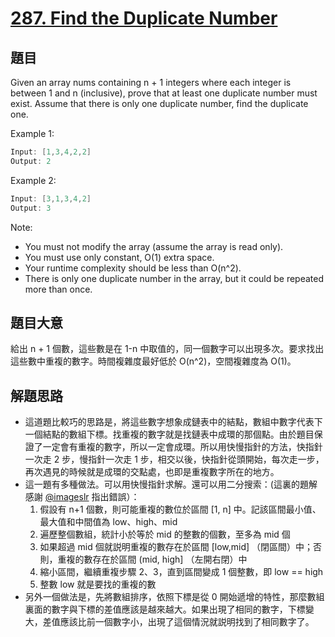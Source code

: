 # [287. Find the Duplicate Number](https://leetcode.com/problems/find-the-duplicate-number/)

## 題目

Given an array nums containing n + 1 integers where each integer is between 1 and n (inclusive), prove that at least one duplicate number must exist. Assume that there is only one duplicate number, find the duplicate one.

Example 1:

```c
Input: [1,3,4,2,2]
Output: 2
```

Example 2:

```c
Input: [3,1,3,4,2]
Output: 3
```

Note:  

- You must not modify the array (assume the array is read only).
- You must use only constant, O(1) extra space.
- Your runtime complexity should be less than O(n^2).
- There is only one duplicate number in the array, but it could be repeated more than once.

## 題目大意

給出 n + 1 個數，這些數是在 1-n 中取值的，同一個數字可以出現多次。要求找出這些數中重複的數字。時間複雜度最好低於 O(n^2)，空間複雜度為 O(1)。

## 解題思路

- 這道題比較巧的思路是，將這些數字想象成鏈表中的結點，數組中數字代表下一個結點的數組下標。找重複的數字就是找鏈表中成環的那個點。由於題目保證了一定會有重複的數字，所以一定會成環。所以用快慢指針的方法，快指針一次走 2 步，慢指針一次走 1 步，相交以後，快指針從頭開始，每次走一步，再次遇見的時候就是成環的交點處，也即是重複數字所在的地方。
- 這一題有多種做法。可以用快慢指針求解。還可以用二分搜索：(這裏的題解感謝 [@imageslr](https://github.com/imageslr) 指出錯誤）：
	1. 假設有 n+1 個數，則可能重複的數位於區間 [1, n] 中。記該區間最小值、最大值和中間值為 low、high、mid
	2. 遍歷整個數組，統計小於等於 mid 的整數的個數，至多為 mid 個
	3. 如果超過 mid 個就説明重複的數存在於區間 [low,mid] （閉區間）中；否則，重複的數存在於區間 (mid, high] （左開右閉）中
	4. 縮小區間，繼續重複步驟 2、3，直到區間變成 1 個整數，即 low == high
	5. 整數 low 就是要找的重複的數
- 另外一個做法是，先將數組排序，依照下標是從 0 開始遞增的特性，那麼數組裏面的數字與下標的差值應該是越來越大。如果出現了相同的數字，下標變大，差值應該比前一個數字小，出現了這個情況就説明找到了相同數字了。